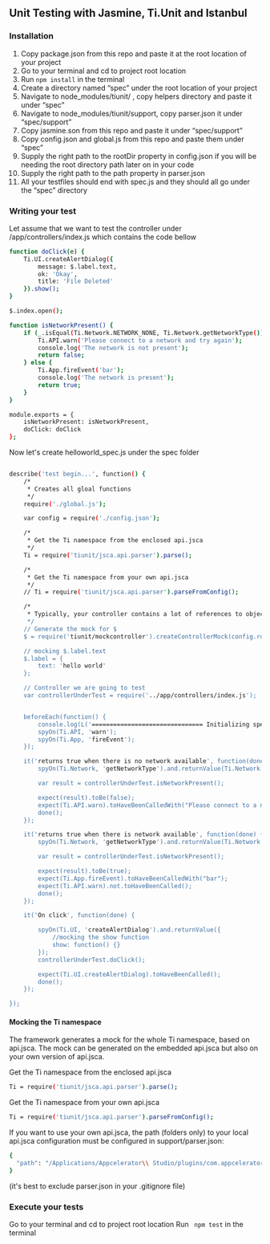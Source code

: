 ## Unit Testing with Jasmine, Ti.Unit and Istanbul


### Installation


1.	Copy package.json from this repo and paste it at the root location of your project
2.	Go to your terminal and cd to project root location
3.	Run ```npm install``` in the terminal
4.	Create a directory named “spec” under the root location of your project
5.	Navigate to node_modules/tiunit/ , copy helpers directory and paste it under “spec”
6.	Navigate to node_modules/tiunit/support, copy parser.json it under “spec/support”
7.	Copy jasmine.son from this repo  and paste it under “spec/support”
8.	Copy config.json and global.js from this repo  and paste them under “spec”
9.	Supply the right path to the rootDir property in config.json if you will be needing the root directory path later on in your code
10.	Supply the right path to the path property in parser.json
11.	All your testfiles should end with spec.js and they should all go under the “spec” directory


### Writing your test

Let assume that we want to test the controller under /app/controllers/index.js which contains the code bellow

```sh
function doClick(e) {
    Ti.UI.createAlertDialog({
        message: $.label.text,
        ok: 'Okay',
        title: 'File Deleted'
    }).show();
}

$.index.open();

function isNetworkPresent() {
    if (_.isEqual(Ti.Network.NETWORK_NONE, Ti.Network.getNetworkType())) {
        Ti.API.warn('Please connect to a network and try again');
        console.log('The network is not present');
        return false;
    } else {
        Ti.App.fireEvent('bar');
        console.log('The network is present');
        return true;
    }
}

module.exports = {
    isNetworkPresent: isNetworkPresent,
    doClick: doClick
};

```

Now let's create helloworld_spec.js under the spec folder

```sh

describe('test begin...', function() {
    /*
     * Creates all gloal functions
     */
    require('./global.js');

    var config = require('./config.json');

    /*
     * Get the Ti namespace from the enclosed api.jsca
     */
    Ti = require('tiunit/jsca.api.parser').parse();

    /*
     * Get the Ti namespace from your own api.jsca
     */
    // Ti = require('tiunit/jsca.api.parser').parseFromConfig();

    /*
     * Typically, your controller contains a lot of references to objects and properties in it's view, which are referenced on $:
     */
    // Generate the mock for $
    $ = require('tiunit/mockcontroller').createControllerMock(config.rootDir + '/app/controllers/index.js');

    // mocking $.label.text
    $.label = {
        text: 'hello world'
    };

    // Controller we are going to test
    var controllerUnderTest = require('../app/controllers/index.js');


    beforeEach(function() {
        console.log(L('=============================== Initializing spec  ==============================='));
        spyOn(Ti.API, 'warn');
        spyOn(Ti.App, 'fireEvent');
    });

    it('returns true when there is no network available', function(done) {
        spyOn(Ti.Network, 'getNetworkType').and.returnValue(Ti.Network.NETWORK_NONE);

        var result = controllerUnderTest.isNetworkPresent();

        expect(result).toBe(false);
        expect(Ti.API.warn).toHaveBeenCalledWith("Please connect to a network and try again");
        done();
    });

    it('returns true when there is network available', function(done) {
        spyOn(Ti.Network, 'getNetworkType').and.returnValue(Ti.Network.NETWORK_WIFI);

        var result = controllerUnderTest.isNetworkPresent();

        expect(result).toBe(true);
        expect(Ti.App.fireEvent).toHaveBeenCalledWith("bar");
        expect(Ti.API.warn).not.toHaveBeenCalled();
        done();
    });

    it('On click', function(done) {

        spyOn(Ti.UI, 'createAlertDialog').and.returnValue({
            //mocking the show function
            show: function() {}
        });
        controllerUnderTest.doClick();

        expect(Ti.UI.createAlertDialog).toHaveBeenCalled();
        done();
    });

});


```
#### Mocking the Ti namespace

The framework generates a mock for the whole Ti namespace, based on api.jsca. The mock can be generated on the embedded api.jsca but also on your own version of api.jsca.

Get the Ti namespace from the enclosed api.jsca

```sh
Ti = require('tiunit/jsca.api.parser').parse();
```
Get the Ti namespace from your own api.jsca

```sh
Ti = require('tiunit/jsca.api.parser').parseFromConfig();
```

If you want to use your own api.jsca, the path (folders only) to your local api.jsca configuration must be configured in support/parser.json:

```sh
{
  "path": "/Applications/Appcelerator\\ Studio/plugins/com.appcelerator.titanium.core_3.1.2.<find this number by navigation to the plugins dir under /Applications/Appcelerator\\ Studio/plugins >/resources/jsca"
}
```
(it's best to exclude parser.json in your .gitignore file)

### Execute your tests
Go to your terminal and cd to project root location
Run ``` npm test``` in the terminal
